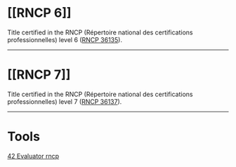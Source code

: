 # [[RNCP 6]]

Title certified in the RNCP (Répertoire national des certifications professionnelles) level 6 ([RNCP 36135](https://www.francecompetences.fr/recherche/rncp/36135/)).

----

# [[RNCP 7]]

Title certified in the RNCP (Répertoire national des certifications professionnelles) level 7 ([RNCP 36137](https://www.francecompetences.fr/recherche/rncp/36137/)).

---


# Tools

[42 Evaluator rncp](https://42evaluators.com/rncp/)